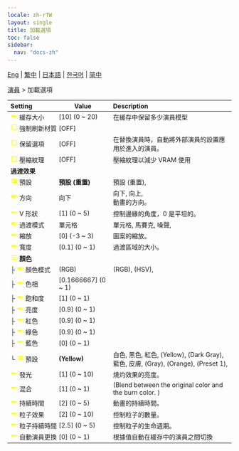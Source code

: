 ```yaml
---
locale: zh-rTW
layout: single
title: 加載選項
toc: false
sidebar:
  nav: "docs-zh"
---
```

[Eng](/dancexr/menu/2025.4/actors/loader_options) | [繁中](/tw/dancexr/menu/2025.4/actors/loader_options) | [日本語](/jp/dancexr/menu/2025.4/actors/loader_options) | [한국어](/kr/dancexr/menu/2025.4/actors/loader_options) | [简中](/zh/dancexr/menu/2025.4/actors/loader_options)

[演員](../menu#演員) > 加載選項



| Setting | Value | Description |
| :--- | --- | :--- |
|<nobr><img src="/images/icon/ic_slider.png" alt="slider icon"/> 緩存大小</nobr>| [10] (0 ~ 20) | 在緩存中保留多少演員模型
|<nobr><img src="/images/icon/ic_check_off.png" alt="check off icon"/> 強制刷新材質</nobr>| [OFF] | 
|<nobr><img src="/images/icon/ic_check_off.png" alt="check off icon"/> 保留選項</nobr>| [OFF] | 在替換演員時，自動將外部演員的設置應用於進入的演員。
|<nobr><img src="/images/icon/ic_check_off.png" alt="check off icon"/> 壓縮紋理</nobr>| [OFF] | 壓縮紋理以減少 VRAM 使用
|<nobr> <b>過渡效果</b></nobr>|| 
|<nobr><img src="/images/icon/ic_list.png" alt="list icon"/> 預設</nobr>| **預設 (重置)** | 預設 (重置),  |
|<nobr><img src="/images/icon/ic_toggle_on.png" alt="toggle on icon"/> 方向</nobr>| 向下 | 向下, 向上, <br/>動畫的方向。
|<nobr><img src="/images/icon/ic_slider.png" alt="slider icon"/> V 形狀</nobr>| [1] (0 ~ 5) | 控制邊緣的角度，0 是平坦的。
|<nobr><img src="/images/icon/ic_toggle_on.png" alt="toggle on icon"/> 過渡模式</nobr>| 單元格 | 單元格, 馬賽克, 噪聲, 
|<nobr><img src="/images/icon/ic_slider.png" alt="slider icon"/> 縮放</nobr>| [0] (-3 ~ 3) | 圖案的縮放。
|<nobr><img src="/images/icon/ic_slider.png" alt="slider icon"/> 寬度</nobr>| [0.1] (0 ~ 1) | 過渡區域的大小。
|<nobr><img src="/images/icon/ic_tune.png" alt="tune icon"/> <b>顏色</b></nobr>| | 
|<nobr>├&nbsp;<img src="/images/icon/ic_toggle_on.png" alt="toggle on icon"/> 顏色模式</nobr>| (RGB) | (RGB), (HSV), 
|<nobr>├&nbsp;<img src="/images/icon/ic_slider.png" alt="slider icon"/> 色相</nobr>| [0.1666667] (0 ~ 1) | 
|<nobr>├&nbsp;<img src="/images/icon/ic_slider.png" alt="slider icon"/> 飽和度</nobr>| [1] (0 ~ 1) | 
|<nobr>├&nbsp;<img src="/images/icon/ic_slider.png" alt="slider icon"/> 亮度</nobr>| [0.9] (0 ~ 1) | 
|<nobr>├&nbsp;<img src="/images/icon/ic_slider.png" alt="slider icon"/> 紅色</nobr>| [0.9] (0 ~ 1) | 
|<nobr>├&nbsp;<img src="/images/icon/ic_slider.png" alt="slider icon"/> 綠色</nobr>| [0.9] (0 ~ 1) | 
|<nobr>├&nbsp;<img src="/images/icon/ic_slider.png" alt="slider icon"/> 藍色</nobr>| [0] (0 ~ 1) | 
|<nobr>└&nbsp;<img src="/images/icon/ic_list.png" alt="list icon"/> 預設</nobr>| **(Yellow)** | 白色, 黑色, 紅色, (Yellow), (Dark Gray), 藍色, 皮膚, (Gray), (Orange), (Preset 1),  |
|<nobr><img src="/images/icon/ic_slider.png" alt="slider icon"/> 發光</nobr>| [1] (0 ~ 10) | 燒灼效果的亮度。
|<nobr><img src="/images/icon/ic_slider.png" alt="slider icon"/> 混合</nobr>| [1] (0 ~ 1) | (Blend between the original color and the burn color. )
|<nobr><img src="/images/icon/ic_slider.png" alt="slider icon"/> 持續時間</nobr>| [2] (0 ~ 5) | 動畫的持續時間。
|<nobr><img src="/images/icon/ic_slider.png" alt="slider icon"/> 粒子效果</nobr>| [2] (0 ~ 10) | 控制粒子的數量。
|<nobr><img src="/images/icon/ic_slider.png" alt="slider icon"/> 粒子持續時間</nobr>| [2.5] (0 ~ 5) | 控制粒子的生命週期。
|<nobr><img src="/images/icon/ic_slider.png" alt="slider icon"/> 自動演員更換</nobr>| [0] (0 ~ 1) | 根據值自動在緩存中的演員之間切換
